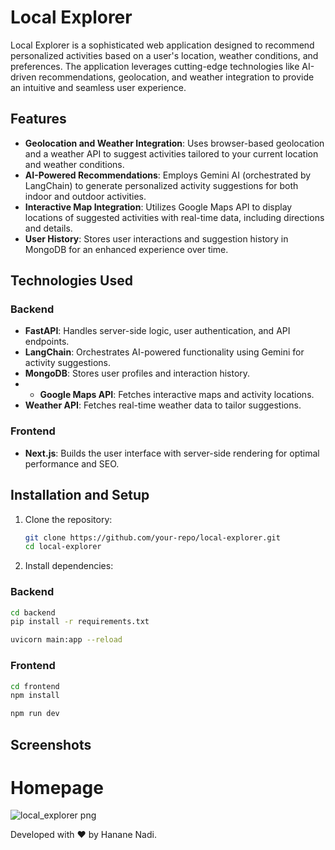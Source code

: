 # Local Explorer

Local Explorer is a sophisticated web application designed to recommend personalized activities based on a user's location, weather conditions, and preferences. The application leverages cutting-edge technologies like AI-driven recommendations, geolocation, and weather integration to provide an intuitive and seamless user experience.

## Features
- **Geolocation and Weather Integration**: Uses browser-based geolocation and a weather API to suggest activities tailored to your current location and weather conditions.
- **AI-Powered Recommendations**: Employs Gemini AI (orchestrated by LangChain) to generate personalized activity suggestions for both indoor and outdoor activities.
- **Interactive Map Integration**: Utilizes Google Maps API to display locations of suggested activities with real-time data, including directions and details.
- **User History**: Stores user interactions and suggestion history in MongoDB for an enhanced experience over time.

## Technologies Used
### Backend
- **FastAPI**: Handles server-side logic, user authentication, and API endpoints.
- **LangChain**: Orchestrates AI-powered functionality using Gemini for activity suggestions.
- **MongoDB**: Stores user profiles and interaction history.
- - **Google Maps API**: Fetches interactive maps and activity locations.
- **Weather API**: Fetches real-time weather data to tailor suggestions.

### Frontend
- **Next.js**: Builds the user interface with server-side rendering for optimal performance and SEO.


## Installation and Setup

1. Clone the repository:
   ```bash
   git clone https://github.com/your-repo/local-explorer.git
   cd local-explorer

2. Install dependencies:

### Backend
```bash
cd backend
pip install -r requirements.txt

uvicorn main:app --reload
```
### Frontend
```bash
cd frontend
npm install

npm run dev
```
## Screenshots
# Homepage
![local_explorer png](https://github.com/user-attachments/assets/3d10cb04-253a-417b-a4f7-dbb6f61fc914)



Developed with ❤️ by Hanane Nadi.


